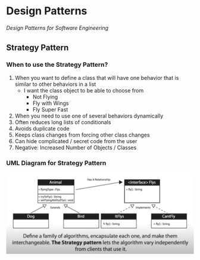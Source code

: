 # Design Patterns
###### Design Patterns for Software Engineering

## Strategy Pattern

### When to use the Strategy Pattern?

1. When you want to define a class that will have one behavior that is similar to other behaviors in a list
   * I want the class object to be able to choose from
     - Not Flying
     - Fly with Wings
     - Fly Super Fast
2. When you need to use one of several behaviors dynamically
3. Often reduces long lists of conditionals
4. Avoids duplicate code
5. Keeps class changes from forcing other class changes
6. Can hide complicated / secret code from the user
7. Negative: Increased Number of Objects / Classes


### UML Diagram for Strategy Pattern
  ![Strategy Pattern](img/StrategyPatternUML.png)
